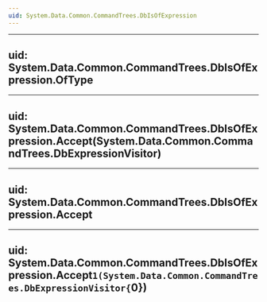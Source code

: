 ```yaml
---
uid: System.Data.Common.CommandTrees.DbIsOfExpression
---
```


---
uid: System.Data.Common.CommandTrees.DbIsOfExpression.OfType
---

---
uid: System.Data.Common.CommandTrees.DbIsOfExpression.Accept(System.Data.Common.CommandTrees.DbExpressionVisitor)
---

---
uid: System.Data.Common.CommandTrees.DbIsOfExpression.Accept
---

---
uid: System.Data.Common.CommandTrees.DbIsOfExpression.Accept``1(System.Data.Common.CommandTrees.DbExpressionVisitor{``0})
---
